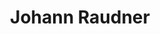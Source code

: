 ---
title: "Johann Raudner"
url: /kainach-bei-voitsberg/johann-raudner/
shop: Landwirtschaftlich
---
